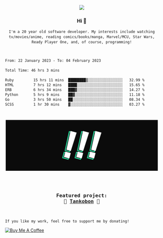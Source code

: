 <div align="center">
  <img src="https://media4.giphy.com/media/Nx0rz3jtxtEre/giphy.gif" width="auto" height="100px">
  <h3>Hi 👋</h3>
  <p><code>I'm a 20 year old software developer. My interests include watching tv/movies/anime, reading comics/books/manga, Marvel/MCU, Star Wars, Ready Player One, and, of course, programming!</code></p>
  <br>
</div>



```text
From: 22 January 2023 - To: 04 February 2023

Total Time: 46 hrs 3 mins

Ruby         15 hrs 11 mins  ████████▒░░░░░░░░░░░░░░░░   32.99 %
HTML         7 hrs 12 mins   ████░░░░░░░░░░░░░░░░░░░░░   15.65 %
ERB          6 hrs 34 mins   ███▓░░░░░░░░░░░░░░░░░░░░░   14.27 %
Python       5 hrs 9 mins    ██▓░░░░░░░░░░░░░░░░░░░░░░   11.18 %
Go           3 hrs 50 mins   ██░░░░░░░░░░░░░░░░░░░░░░░   08.34 %
SCSS         1 hr 30 mins    ▓░░░░░░░░░░░░░░░░░░░░░░░░   03.27 %
```



<pre>
  <p align="center"><a href="https://tankobon.fly.dev"><img src="https://github.com/crxssed7/tankobon/raw/master/brand/header.png?raw=true" width="500px" height="auto" /></a></p>
  <h3 align="center"> Featured project: <br>📖 <a href="https://tankobon.fly.dev">Tankobon</a> 📖</h3>
</pre>

`If you like my work, feel free to support me by donating!`

<a href="https://www.buymeacoffee.com/crxssed" target="_blank"><img src="https://cdn.buymeacoffee.com/buttons/v2/default-yellow.png" alt="Buy Me A Coffee" style="height: 60px !important;width: 217px !important;" ></a>
